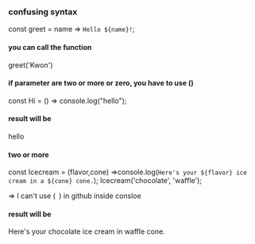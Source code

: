 ### confusing syntax
const greet = name => `Hello ${name}!`;
#### you can call the function 
greet('Kwon')

#### if parameter are two or more or zero, you have to use ()
const Hi = () => console.log("hello");
#### result will be
hello

#### two or more
const Icecream = (flavor,cone) =>console.log(`Here's your ${flavor} ice cream in a ${cone} cone.`);
Icecream('chocolate', 'waffle');

=> I can't use (` `) in github inside consloe

#### result will be
Here's your chocolate ice cream in waffle cone.
